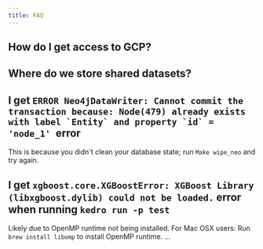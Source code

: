 ```yaml
---
title: FAQ
---
```


## How do I get access to GCP?

## Where do we store shared datasets?

## I get ```ERROR Neo4jDataWriter: Cannot commit the transaction because: Node(479) already exists with label `Entity` and property `id` = 'node_1' ```error
This is because you didn't clean your database state; run `Make wipe_neo` and try again.

## I get ```xgboost.core.XGBoostError: XGBoost Library (libxgboost.dylib) could not be loaded.``` error when running ```kedro run -p test```
Likely due to OpenMP runtime not being installed. For Mac OSX users: Run `brew install libomp` to install OpenMP runtime.
...
